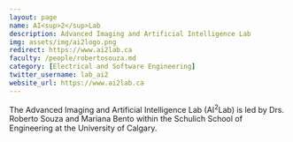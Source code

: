 ```yaml
---
layout: page
name: AI<sup>2</sup>Lab
description: Advanced Imaging and Artificial Intelligence Lab
img: assets/img/ai2logo.png
redirect: https://www.ai2lab.ca
faculty: /people/robertosouza.md
category: [Electrical and Software Engineering]
twitter_username: lab_ai2
website_url: https://www.ai2lab.ca
---
```


The Advanced Imaging and Artificial Intelligence Lab (AI<sup>2</sup>Lab) is led by Drs. Roberto Souza and Mariana Bento within the Schulich School of Engineering at the University of Calgary.
